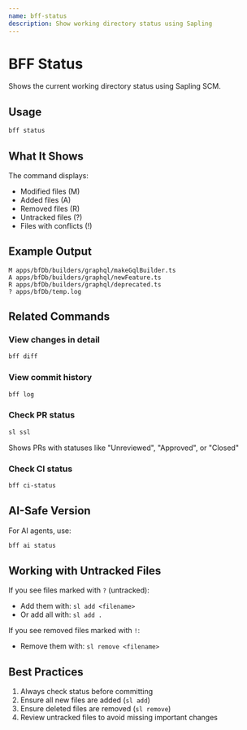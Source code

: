 ```yaml
---
name: bff-status
description: Show working directory status using Sapling
---
```


# BFF Status

Shows the current working directory status using Sapling SCM.

## Usage

```bash
bff status
```

## What It Shows

The command displays:

- Modified files (M)
- Added files (A)
- Removed files (R)
- Untracked files (?)
- Files with conflicts (!)

## Example Output

```
M apps/bfDb/builders/graphql/makeGqlBuilder.ts
A apps/bfDb/builders/graphql/newFeature.ts
R apps/bfDb/builders/graphql/deprecated.ts
? apps/bfDb/temp.log
```

## Related Commands

### View changes in detail

```bash
bff diff
```

### View commit history

```bash
bff log
```

### Check PR status

```bash
sl ssl
```

Shows PRs with statuses like "Unreviewed", "Approved", or "Closed"

### Check CI status

```bash
bff ci-status
```

## AI-Safe Version

For AI agents, use:

```bash
bff ai status
```

## Working with Untracked Files

If you see files marked with `?` (untracked):

- Add them with: `sl add <filename>`
- Or add all with: `sl add .`

If you see removed files marked with `!`:

- Remove them with: `sl remove <filename>`

## Best Practices

1. Always check status before committing
2. Ensure all new files are added (`sl add`)
3. Ensure deleted files are removed (`sl remove`)
4. Review untracked files to avoid missing important changes
